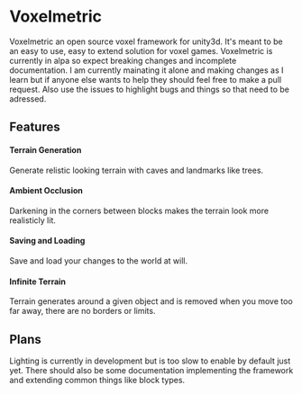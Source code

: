 # Voxelmetric

Voxelmetric an open source voxel framework for unity3d. It's meant to be an easy to use, easy to extend solution for voxel games. Voxelmetric is currently in alpa so expect breaking changes and incomplete documentation. I am currently mainating it alone and making changes as I learn but if anyone else wants to help they should feel free to make a pull request. Also use the issues to highlight bugs and things so that need to be adressed.

## Features

#### Terrain Generation
Generate relistic looking terrain with caves and landmarks like trees.

#### Ambient Occlusion
Darkening in the corners between blocks makes the terrain look more realisticly lit.

#### Saving and Loading
Save and load your changes to the world at will.

#### Infinite Terrain
Terrain generates around a given object and is removed when you move too far away, there are no borders or limits.

## Plans
Lighting is currently in development but is too slow to enable by default just yet. There should also be some documentation implementing the framework and extending common things like block types.
